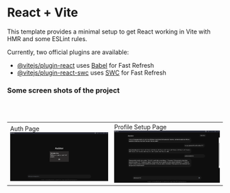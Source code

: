 # React + Vite

This template provides a minimal setup to get React working in Vite with HMR and some ESLint rules.

Currently, two official plugins are available:

- [@vitejs/plugin-react](https://github.com/vitejs/vite-plugin-react/blob/main/packages/plugin-react/README.md) uses [Babel](https://babeljs.io/) for Fast Refresh
- [@vitejs/plugin-react-swc](https://github.com/vitejs/vite-plugin-react-swc) uses [SWC](https://swc.rs/) for Fast Refresh

<h3>Some screen shots of the project</h3>
<br/><br/>
 <table>
  <tr>
    <td>Auth Page<img src="./public/ScreenShot1.png" alt="Scren shot 1" /> </td>
    <td>Profile Setup Page<img src="./public/ScreenShot2.png" alt="Scrren shot 2" /></td>
  </tr>
 </table>
